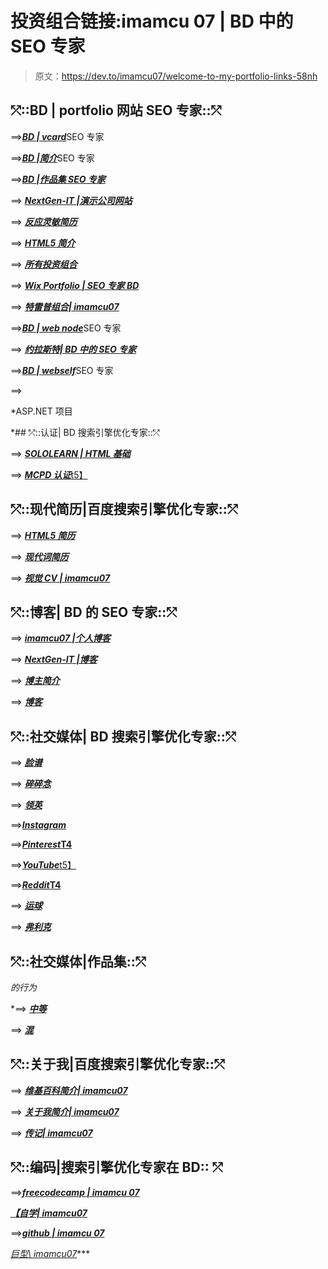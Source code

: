 # 投资组合链接:imamcu 07 | BD 中的 SEO 专家

> 原文：<https://dev.to/imamcu07/welcome-to-my-portfolio-links-58nh>

## ⤱::BD | portfolio 网站 SEO 专家::⤱

⟹[***BD | vcard***](http://imamcu07.1apps.com "Click to See vCard Of imamcu07; SEO Expert In BD.")SEO 专家

⟹[***BD |简介***](http://seoexpertinbd.1apps.com "Click to See SEO Expert Profile Of imamcu07; SEO Expert In BD.")SEO 专家

⟹[***BD |作品集 SEO 专家***](http://imamcu07portfolio.1apps.com "Click to See SEO Expert Profile Of imamcu07; SEO Expert In BD.")

⟹ [***NextGen-IT |演示公司网站***](http://nextgenitbd.1apps.com "Click to See NextGen-IT Of imamcu07; SEO Expert In BD.")

⟹ [***反应灵敏简历***](http://rahela.1apps.com "Click to See Responsive Resume Of imamcu07; SEO Expert In BD.")

⟹ [***HTML5 简介***](http://imamcu07seoexpert.1apps.com/ "Click to See HTML5 Profile Of imamcu07; SEO Expert In BD.")

⟹ [***所有投资组合***](http://bit.ly/seo-expert-portfolio "Click to See All Portfolio Of imamcu07; SEO Expert In BD.")

⟹ [***Wix Portfolio | SEO 专家 BD***](https://imamcu07.wixsite.com/portfolio "Click to See Wix Portfolio Of imamcu07; SEO Expert In BD.")

⟹ [***特雷普组合| imamcu07***](https://www.trepup.com/imamuddin "Click to See Trepup Portfolio Of imamcu07; SEO Expert In BD.")

⟹[***BD | web node***](https://seo-expert-in-bd.webnode.com/ "Click to See Webnode Portfolio Of imamcu07; SEO Expert In BD.")SEO 专家

⟹ [***约拉斯特| BD 中的 SEO 专家***](https://imamcu07.yolasite.com/ "Click to See Yolasite Of imamcu07; SEO Expert In BD.")

⟹[***BD | webself***](https://seo-expert-in-bd-19.webself.net/ "Click to See Webself Of imamcu07; SEO Expert In BD.")SEO 专家

⟹

 *ASP.NET 项目

 *## ⤱::认证| BD 搜索引擎优化专家::⤱

⟹ [***SOLOLEARN | HTML 基础***](http://bit.ly/html-cert "Click to See SOLOLEARN Certification Of imamcu07; SEO Expert In BD.")

⟹ [***MCPD 认证***t5】](http://bit.ly/mcpd-cert-imam-uddin "Click to See MCPD Certification Of imamcu07; SEO Expert In BD.")

## ⤱::现代简历|百度搜索引擎优化专家::⤱

⟹ [***HTML5 简历***](https://imamcu07.000webhostapp.com/ "Click to See HTML5 Resume Of imamcu07; SEO Expert In BD.")

⟹ [***现代词简历***](http://bit.ly/seo-expert-in-bd-resume "Click to See Modern Word Resume Of imamcu07; SEO Expert In BD.")

⟹ [***视觉 CV | imamcu07***](https://www.visualcv.com/imamcu07 "Click to See Modern Word Resume Of imamcu07; SEO Expert In BD.")

## ⤱::博客| BD 的 SEO 专家::⤱

⟹ [***imamcu07 |个人博客***](https://imamcu07.blogspot.com/ "Click to See Personal Blog Of imamcu07; SEO Expert In BD.")

⟹ [***NextGen-IT |博客***](https://nextgen-it-bd.blogspot.com "Click to See NextGen-IT Blog Of imamcu07; SEO Expert In BD.")

⟹ [***博主简介***](https://seo-expert-in-bd.blogspot.com/ "Click to See Blogger Profile Of imamcu07; SEO Expert In BD.")

⟹ [***博客***](https://imamcu07.wordpress.com/ "Click to See WordPress Profile Of imamcu07; SEO Expert In BD.")

## ⤱::社交媒体| BD 搜索引擎优化专家::⤱

⟹ [***脸谱***](https://facebook.com/imamcu07 "Click to See Facebook Profile Of imamcu07; SEO Expert In BD.")

⟹ [***碎碎念***](https://www.twitter.com/imamcu07 "Click to See Twitter Profile Of imamcu07; SEO Expert In BD.")

⟹ [***领英***](https://www.linkedin.com/in/imamcu07 "Click to See LinkedIn Profile Of imamcu07; SEO Expert In BD.")

⟹[***Instagram***](https://instagram.com/m.imamcu07 "Click to See Instagram Profile Of imamcu07; SEO Expert In BD.")

⟹[***Pinterest*T4**](https://pinterest.com/imamcu07/ "Click to See Pinterest Profile Of imamcu07; SEO Expert In BD.")

⟹[***YouTube***t5】](https://www.youtube.com/user/imamcu70/ "Click to See Youtube Profile Of imamcu07; SEO Expert In BD.")

⟹[***Reddit*T4**](https://www.reddit.com/user/imamcu307/ "Click to See Reddit Profile Of imamcu07; SEO Expert In BD.")

⟹ [***运球***](https://dribbble.com/imamcu07/ "Click to See Dribble Profile Of imamcu07; SEO Expert In BD.")

⟹ [***弗利克***](https://www.flickr.com/people/imamcu307/ "Click to See Flickr Profile Of imamcu07; SEO Expert In BD.")

## ⤱::社交媒体|作品集::⤱

*的行为*

 *⟹ [***中等***](https://medium.com/@imamcu07/ "Click to See Medium Profile Of imamcu07; SEO Expert In BD.")

⟹ [***混***](https://mix.com/imamcu07/ "Click to See Mix Profile Of imamcu07; SEO Expert In BD.")

## ⤱::关于我|百度搜索引擎优化专家::⤱

⟹ [***维基百科简介| imamcu07***](http://bit.ly/wiki-imamcu07 "Click to See Wikipedia Profile Of imamcu07; SEO Expert In BD.")

⟹ [***关于我简介| imamcu07***](https://about.me/imamcu07 "Click to See About Me Profile Of imamcu07; SEO Expert In BD.")

⟹ [***传记| imamcu07***](https://prabook.com/web/imam.uddin/3754140 "Click to See Biography Profile Of imamcu07; SEO Expert In BD.")

## ⤱::编码|搜索引擎优化专家在 BD:: ⤱

⟹[***freecodecamp | imamcu 07***](https://www.freecodecamp.org/imamcu07 "Click to See Free Code Camp Profile Of imamcu07; SEO Expert In BD.")

[***【自学| imamcu07***](https://www.sololearn.com/Profile/13136177 "Click to SOLOLEARN Profile Of imamcu07; SEO Expert In BD.")

⟹[***github | imamcu 07***](https://github.com/imamcu07 "Click to See GitHub Profile Of imamcu07; SEO Expert In BD.")

[*巨型\ imamcu07*](https://dev.to/imamcu07 "Click to See DEV Profile Of imamcu07; SEO Expert In BD.")***